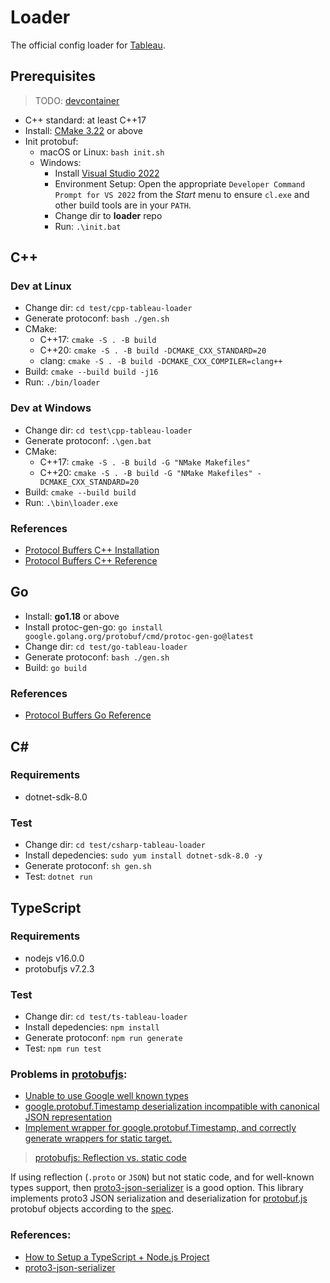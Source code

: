 # Loader

The official config loader for [Tableau](https://github.com/tableauio/tableau).

## Prerequisites

> TODO: [devcontainer](https://code.visualstudio.com/docs/devcontainers/containers)

- C++ standard: at least C++17
- Install: [CMake 3.22](https://github.com/Kitware/CMake/releases/tag/v3.31.8) or above
- Init protobuf:
  - macOS or Linux: `bash init.sh`
  - Windows: 
    - Install [Visual Studio 2022](https://visualstudio.microsoft.com/downloads/)
    - Environment Setup: Open the appropriate `Developer Command Prompt for VS 2022` from the *Start* menu to ensure `cl.exe` and other build tools are in your `PATH`.
    - Change dir to **loader** repo
    - Run: `.\init.bat`

## C++

### Dev at Linux

- Change dir: `cd test/cpp-tableau-loader`
- Generate protoconf: `bash ./gen.sh`
- CMake:
  - C++17: `cmake -S . -B build`
  - C++20: `cmake -S . -B build -DCMAKE_CXX_STANDARD=20`
  - clang: `cmake -S . -B build -DCMAKE_CXX_COMPILER=clang++`
- Build: `cmake --build build -j16`
- Run: `./bin/loader`

### Dev at Windows

- Change dir: `cd test\cpp-tableau-loader`
- Generate protoconf: `.\gen.bat`
- CMake:
  - C++17: `cmake -S . -B build -G "NMake Makefiles"`
  - C++20: `cmake -S . -B build -G "NMake Makefiles" -DCMAKE_CXX_STANDARD=20`
- Build: `cmake --build build`
- Run: `.\bin\loader.exe`

### References

- [Protocol Buffers C++ Installation](https://github.com/protocolbuffers/protobuf/tree/master/src)
- [Protocol Buffers C++ Reference](https://protobuf.dev/reference/cpp/)

## Go

- Install: **go1.18** or above
- Install protoc-gen-go: `go install google.golang.org/protobuf/cmd/protoc-gen-go@latest`
- Change dir: `cd test/go-tableau-loader`
- Generate protoconf: `bash ./gen.sh`
- Build: `go build`

### References

- [Protocol Buffers Go Reference](https://protobuf.dev/reference/go/)

## C#

### Requirements

- dotnet-sdk-8.0

### Test

- Change dir: `cd test/csharp-tableau-loader`
- Install depedencies: `sudo yum install dotnet-sdk-8.0 -y`
- Generate protoconf: `sh gen.sh`
- Test: `dotnet run`

## TypeScript

### Requirements

- nodejs v16.0.0
- protobufjs v7.2.3

### Test

- Change dir: `cd test/ts-tableau-loader`
- Install depedencies: `npm install`
- Generate protoconf: `npm run generate`
- Test: `npm run test`

### Problems in [protobufjs](https://github.com/protobufjs/protobuf.js):

- [Unable to use Google well known types](https://github.com/protobufjs/protobuf.js/issues/1042)
- [google.protobuf.Timestamp deserialization incompatible with canonical JSON representation](https://github.com/protobufjs/protobuf.js/issues/893)
- [Implement wrapper for google.protobuf.Timestamp, and correctly generate wrappers for static target.](https://github.com/protobufjs/protobuf.js/pull/1258)


> [protobufjs: Reflection vs. static code](https://github.com/protobufjs/protobuf.js/blob/master/cli/README.md#reflection-vs-static-code) 

If using reflection (`.proto` or `JSON`) but not static code, and for well-known types support, then [proto3-json-serializer](https://github.com/googleapis/proto3-json-serializer-nodejs) is a good option. This library implements proto3 JSON serialization and deserialization for
[protobuf.js](https://www.npmjs.com/package/protobufjs) protobuf objects
according to the [spec](https://protobuf.dev/programming-guides/proto3/#json).

### References:

- [How to Setup a TypeScript + Node.js Project](https://khalilstemmler.com/blogs/typescript/node-starter-project/)
- [proto3-json-serializer](https://github.com/googleapis/proto3-json-serializer-nodejs)
